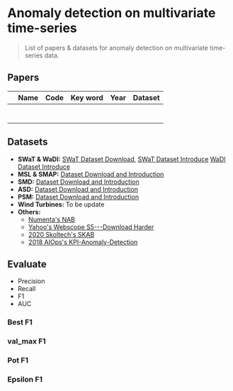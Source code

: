 # Anomaly detection on multivariate time-series

> List of papers & datasets for anomaly detection on multivariate time-series data.

## Papers
|   | Name | Code | Key word | Year  | Dataset |
|---|------|------|----------|-------|---------|
|   |      |      |          |       |         |
|   |      |      |          |       |         |
|   |      |      |          |       |         |
|   |      |      |          |       |         |
|   |      |      |          |       |         |
|   |      |      |          |       |         |
|   |      |      |          |       |         |

## Datasets
- **SWaT & WaDI:** [SWaT Dataset Download](https://itrust.sutd.edu.sg/itrust-labs_datasets/), [SWaT Dataset Introduce](https://itrust.sutd.edu.sg/itrust-labs-home/itrust-labs_swat/) [WaDI Dataset Introduce](https://itrust.sutd.edu.sg/itrust-labs-home/itrust-labs_wadi/)
- **MSL & SMAP:** [Dataset Download and Introduction](https://github.com/khundman/telemanom)
- **SMD:** [Dataset Download and Introduction](https://github.com/NetManAIOps/OmniAnomaly)
- **ASD:** [Dataset Download and Introduction](https://github.com/zhhlee/InterFusion/tree/main/data)
- **PSM:** [Dataset Download and Introduction](https://github.com/eBay/RANSynCoders/tree/main/data)
- **Wind Turbines:** To be update
- **Others:**
  - [Numenta's NAB](https://github.com/numenta/NAB)
  - [Yahoo's Webscope S5---Download Harder](https://webscope.sandbox.yahoo.com/catalog.php?datatype=s&did=70)
  - [2020 Skoltech's SKAB](https://github.com/waico/SkAB)
  - [2018 AIOps's KPI-Anomaly-Detection](https://github.com/NetManAIOps/KPI-Anomaly-Detection)
## Evaluate
- Precision
- Recall
- F1
- AUC
### Best F1
### val_max F1
### Pot F1
### Epsilon F1
